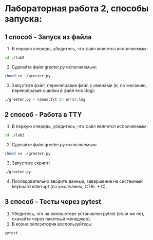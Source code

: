 # Лабораторная работа 2, способы запуска:

## 1 способ - Запуск из файла
1. В первую очередь, убедитесь, что файл является исполняемым:
```bash
cd ./lab2
```
2. Сделайте файл greeter.py исполняемым:
```bash
chmod +x ./greeter.py
```
3. Запустите файл, перенаправив файл с именами (и, по желанию, перенаправив ошибки в файл error.log):
```bash
./greeter.py < names.txt 2> error.log
```
## 2 способ - Работа в TTY
1. В первую очередь, убедитесь, что файл является исполняемым:
```bash
cd ./lab2
```
2. Сделайте файл greeter.py исполняемым:
```bash
chmod +x ./greeter.py
```
3. Запустите скрипт:
```bash
./greeter.py
```
4. Последовательно вводите данные, завершение на системный keyboard interrupt (по умолчанию, CTRL + C).
## 3 способ - Тесты через pytest
1. Убедитесь, что на компьютере установлен pytest (если же нет, скачайте через пакетный менеджер).
2. В корне репозитория воспользуйтесь:
```bash
pytest .
```
